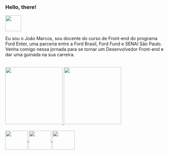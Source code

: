 ### Hello, there! 

<img src="https://static.wikia.nocookie.net/disneyemojiblitz/images/9/92/EmojiBlitzObi-WanKenobi1.png" height="50">

Eu sou o João Marcos, sou docente do curso de Front-end do programa Ford Enter, uma parceria entre a Ford Brasil, Ford Fund e SENAI São Paulo. Venha comigo nessa jornada para se tornar um Desenvolvedor Front-end e dar uma guinada na sua carreira.

<br>
<div>
  <a href="https://github.com/JoaoRoccella">
    <img height="180em" src="https://github-readme-stats.vercel.app/api?username=JoaoRoccella&show_icons=true&theme=transparent">
    <img height="180em" src="https://github-readme-stats.vercel.app/api/top-langs/?username=JoaoRoccella&layout=compact&langs-count=168&theme=transparent"/>
</div>

<div style="display: inline_block"> <br>
  <img align="center" height="60" width="70" src="https://cdn.jsdelivr.net/gh/devicons/devicon/icons/html5/html5-plain-wordmark.svg" />
  <img align="center" height="60" width="70" src="https://cdn.jsdelivr.net/gh/devicons/devicon/icons/css3/css3-plain-wordmark.svg" />  
  <img align="center" height="60" width="70" src="https://cdn.jsdelivr.net/gh/devicons/devicon/icons/javascript/javascript-original.svg" />
</div>
